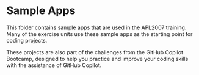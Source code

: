 # Sample Apps

This folder contains sample apps that are used in the APL2007 training. Many of the exercise units use these sample apps as the starting point for coding projects.

These projects are also part of the challenges from the GitHub Copilot Bootcamp, designed to help you practice and improve your coding skills with the assistance of GitHub Copilot.
